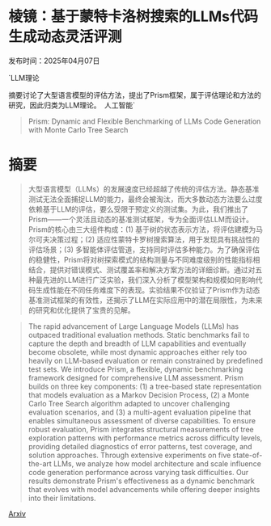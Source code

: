 # 棱镜：基于蒙特卡洛树搜索的LLMs代码生成动态灵活评测

发布时间：2025年04月07日

`LLM理论

摘要讨论了大型语言模型的评估方法，提出了Prism框架，属于评估理论和方法的研究，因此归类为LLM理论。` `人工智能`

> Prism: Dynamic and Flexible Benchmarking of LLMs Code Generation with Monte Carlo Tree Search

# 摘要

> 大型语言模型（LLMs）的发展速度已经超越了传统的评估方法。静态基准测试无法全面捕捉LLM的能力，最终会被淘汰，而大多数动态方法要么过度依赖基于LLM的评估，要么受限于预定义的测试集。为此，我们推出了Prism——一个灵活且动态的基准测试框架，专为全面评估LLM而设计。Prism的核心由三大组件构成：(1) 基于树的状态表示方法，将评估建模为马尔可夫决策过程；(2) 适应性蒙特卡罗树搜索算法，用于发现具有挑战性的评估场景；(3) 多智能体评估管道，支持同时评估多种能力。为了确保评估的稳健性，Prism将对树探索模式的结构测量与不同难度级别的性能指标相结合，提供对错误模式、测试覆盖率和解决方案方法的详细诊断。通过对五种最先进的LLM进行广泛实验，我们深入分析了模型架构和规模如何影响代码生成性能在不同任务难度下的表现。实验结果不仅验证了Prism作为动态基准测试框架的有效性，还揭示了LLM在实际应用中的潜在局限性，为未来的研究和优化提供了宝贵的见解。

> The rapid advancement of Large Language Models (LLMs) has outpaced traditional evaluation methods. Static benchmarks fail to capture the depth and breadth of LLM capabilities and eventually become obsolete, while most dynamic approaches either rely too heavily on LLM-based evaluation or remain constrained by predefined test sets. We introduce Prism, a flexible, dynamic benchmarking framework designed for comprehensive LLM assessment. Prism builds on three key components: (1) a tree-based state representation that models evaluation as a Markov Decision Process, (2) a Monte Carlo Tree Search algorithm adapted to uncover challenging evaluation scenarios, and (3) a multi-agent evaluation pipeline that enables simultaneous assessment of diverse capabilities. To ensure robust evaluation, Prism integrates structural measurements of tree exploration patterns with performance metrics across difficulty levels, providing detailed diagnostics of error patterns, test coverage, and solution approaches. Through extensive experiments on five state-of-the-art LLMs, we analyze how model architecture and scale influence code generation performance across varying task difficulties. Our results demonstrate Prism's effectiveness as a dynamic benchmark that evolves with model advancements while offering deeper insights into their limitations.

[Arxiv](https://arxiv.org/abs/2504.05500)